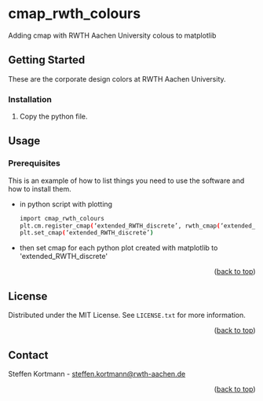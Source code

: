 # cmap_rwth_colours
Adding cmap with RWTH Aachen University colous to matplotlib

<!-- GETTING STARTED -->
## Getting Started

These are the corporate design colors at RWTH Aachen University.

### Installation

1. Copy the python file.



<!-- USAGE EXAMPLES -->
## Usage

### Prerequisites

This is an example of how to list things you need to use the software and how to install them.
* in python script with plotting
  ```sh
  import cmap_rwth_colours
  plt.cm.register_cmap(‘extended_RWTH_discrete’, rwth_cmap(‘extended_RWTH_discrete’))
  plt.set_cmap(‘extended_RWTH_discrete’)
  ```
* then set cmap for each python plot created with matplotlib to 'extended_RWTH_discrete'

<p align="right">(<a href="#readme-top">back to top</a>)</p>

<!-- LICENSE -->
## License

Distributed under the MIT License. See `LICENSE.txt` for more information.

<p align="right">(<a href="#readme-top">back to top</a>)</p>



<!-- CONTACT -->
## Contact

Steffen Kortmann - steffen.kortmann@rwth-aachen.de

<p align="right">(<a href="#readme-top">back to top</a>)</p>

